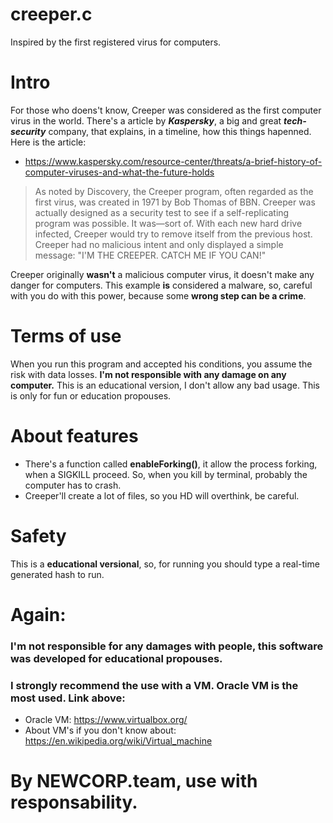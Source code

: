 # creeper.c

Inspired by the first registered virus for computers.

# Intro

For those who doens't know, Creeper was considered as the first computer virus in the world. There's a article by **<i>Kaspersky</i>**, a big and great **<i>tech-security</i>** company, that explains, in a timeline, how this things hapenned. Here is the article:
- https://www.kaspersky.com/resource-center/threats/a-brief-history-of-computer-viruses-and-what-the-future-holds

> As noted by Discovery, the Creeper program, often regarded as the first virus, was created in 1971 by Bob Thomas of BBN. Creeper was actually designed as a security test to see if a self-replicating program was possible. It was—sort of. With each new hard drive infected, Creeper would try to remove itself from the previous host. Creeper had no malicious intent and only displayed a simple message: "I'M THE CREEPER. CATCH ME IF YOU CAN!"

Creeper originally **wasn't** a malicious computer virus, it doesn't make any danger for computers. This example **is** considered a malware, so, careful with you do with this power, because some **wrong step can be a crime**.

# Terms of use

When you run this program and accepted his conditions, you assume the risk with data losses. <strong>I'm not responsible with any damage on any computer.</strong> This is an educational version, I don't allow any bad usage. This is only for fun or education propouses.


# About features

- There's a function called <strong>enableForking()</strong>, it allow the process forking, when a SIGKILL proceed. So, when you kill by terminal, probably the computer has to crash.
- Creeper'll create a lot of files, so you HD will overthink, be careful.

# Safety
This is a **educational versional**, so, for running you should type a real-time generated hash to run. 


# Again:

### I'm not responsible for any damages with people, this software was developed for educational propouses.

### I strongly recommend the use with a VM. Oracle VM is the most used. Link above:

- Oracle VM: https://www.virtualbox.org/
- About VM's if you don't know about: https://en.wikipedia.org/wiki/Virtual_machine


# By NEWCORP.team, use with responsability.